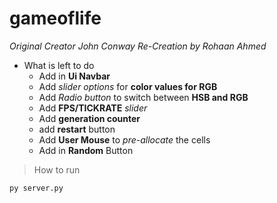 # gameoflife
*Original Creator John Conway*
*Re-Creation by Rohaan Ahmed*

* What is left to do 
    - Add in **Ui Navbar**
    - Add *slider options* for **color values for RGB**
    - Add *Radio button* to switch between **HSB and RGB**
    - Add **FPS/TICKRATE** *slider*
    - Add **generation counter**
    - add **restart** button
    - Add **User Mouse** to *pre-allocate* the cells 
    - Add in **Random** Button

>How to run 
```bat
py server.py
```